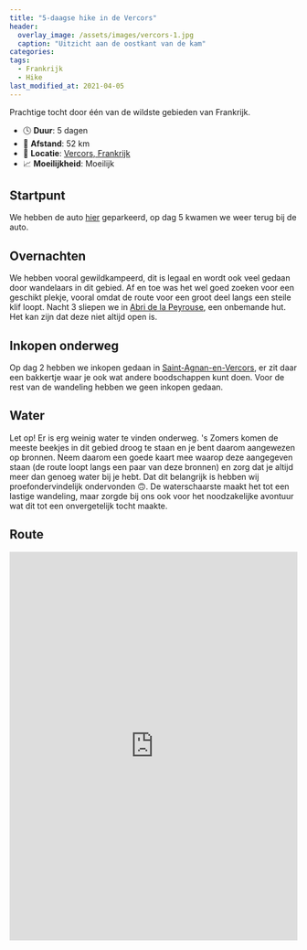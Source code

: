 ```yaml
---
title: "5-daagse hike in de Vercors"
header:
  overlay_image: /assets/images/vercors-1.jpg
  caption: "Uitzicht aan de oostkant van de kam"
categories:
tags:
  - Frankrijk
  - Hike
last_modified_at: 2021-04-05
---
```

Prachtige tocht door één van de wildste gebieden van Frankrijk.

* 🕓 **Duur**: 5 dagen
* 📏 **Afstand**: 52 km
* 📍 **Locatie**: [Vercors, Frankrijk](https://goo.gl/maps/YXoj7vuAhgwBd2p99)
* 📈 **Moeilijkheid**: Moeilijk

## Startpunt
We hebben de auto [hier](https://goo.gl/maps/jTMgzk45qWfhDa938) geparkeerd, op dag 5 kwamen we weer terug bij de auto.

## Overnachten
We hebben vooral gewildkampeerd, dit is legaal en wordt ook veel gedaan door wandelaars in dit gebied.
Af en toe was het wel goed zoeken voor een geschikt plekje, vooral omdat de route voor een groot deel langs een steile klif loopt.
Nacht 3 sliepen we in [Abri de la Peyrouse](https://goo.gl/maps/VfmiVqB5gF4JmRKk7), een onbemande hut.
Het kan zijn dat deze niet altijd open is.

## Inkopen onderweg
Op dag 2 hebben we inkopen gedaan in [Saint-Agnan-en-Vercors](https://goo.gl/maps/fj6LgDN9bgDdjJxg7),
er zit daar een bakkertje waar je ook wat andere boodschappen kunt doen.
Voor de rest van de wandeling hebben we geen inkopen gedaan.

## Water
Let op! Er is erg weinig water te vinden onderweg. 's Zomers komen de meeste beekjes in dit gebied droog te staan en je bent daarom aangewezen op bronnen.
Neem daarom een goede kaart mee waarop deze aangegeven staan (de route loopt langs een paar van deze bronnen) en zorg dat je altijd meer dan genoeg water bij je hebt. Dat dit belangrijk is hebben wij proefondervindelijk ondervonden 🙃. De waterschaarste maakt het tot een lastige wandeling, maar zorgde bij ons ook voor het noodzakelijke avontuur wat dit tot een onvergetelijk tocht maakte.

## Route
<iframe src="https://www.komoot.com/tour/208959169/embed?profile=1" width="100%" height="680" frameborder="0" scrolling="no"></iframe>
